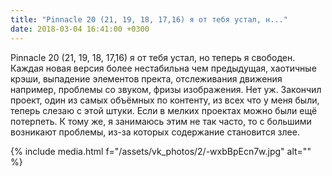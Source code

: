 ```yaml
---
title: "Pinnacle 20 (21, 19, 18, 17,16) я от тебя устал, н..."
date: 2018-03-04 16:41:00 +0300
---
```


Pinnacle 20 (21, 19, 18, 17,16) я от тебя устал, но теперь я свободен. Каждая новая версия более нестабильна чем предыдущая, хаотичные крэши, выпадение элементов пректа, отслеживания движения например, проблемы со звуком, фризы изображения. Нет уж. Закончил проект, один из самых объёмных по контенту, из всех что у меня были, теперь слезаю с этой штуки. Если в мелких проектах можно были ещё потерпеть. К тому же, я занимаюсь этим не так часто, то с большими возникают проблемы, из-за которых содержание становится злее.

{% include media.html f="/assets/vk_photos/2/-wxbBpEcn7w.jpg" alt="" %}

